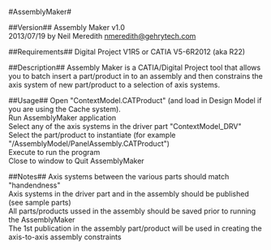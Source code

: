 #AssemblyMaker#

##Version##
Assembly Maker v1.0  
2013/07/19 by Neil Meredith <nmeredith@gehrytech.com>  

##Requirements##
Digital Project V1R5 or CATIA V5-6R2012 (aka R22)  

##Description##
Assembly Maker is a CATIA/Digital Project tool that allows you to batch insert a part/product in to an assembly and then constrains the axis system of new part/product to a selection of axis systems. 

##Usage##
Open "ContextModel.CATProduct" (and load in Design Model if you are using the Cache system).  
Run AssemblyMaker application  
Select any of the axis systems in the driver part "ContextModel_DRV"  
Select the part/product to instantiate (for example "/AssemblyModel/PanelAssembly.CATProduct")  
Execute to run the program  
Close to window to Quit AssemblyMaker

##Notes##
Axis systems between the various parts should match "handendness"  
Axis systems in the driver part and in the assembly should be published (see sample parts)  
All parts/products ussed in the assembly should be saved prior to running the AssemblyMaker  
The 1st publication in the assembly part/product will be used in creating the axis-to-axis assembly constraints  